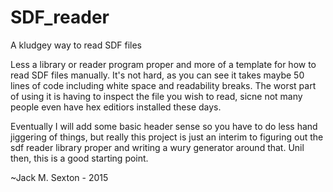 # SDF_reader
A kludgey way to read SDF files

Less a library or reader program proper and more of a template for how to read SDF files
manually. It's not hard, as you can see it takes maybe 50 lines of code including white space
and readability breaks. The worst part of using it is having to inspect the file you wish to 
read, sicne not many people even have hex editiors installed these days. 

Eventually I will add some basic header sense so you have to do less hand jiggering of things,
but really this project is just an interim to figuring out the sdf reader library proper and
writing a wury generator around that. Unil then, this is a good starting point. 

~Jack M. Sexton - 2015
